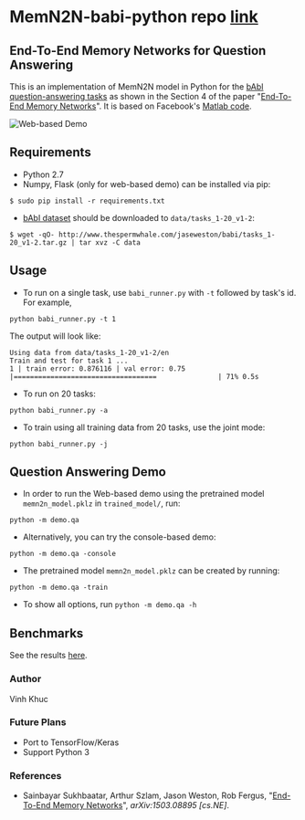# MemN2N-babi-python repo [link](https://github.com/vinhkhuc/MemN2N-babi-python)

## End-To-End Memory Networks for Question Answering
This is an implementation of MemN2N model in Python for the [bAbI question-answering tasks](http://fb.ai/babi)
as shown in the Section 4 of the paper "[End-To-End Memory Networks](http://arxiv.org/abs/1503.08895)". It is based on
Facebook's [Matlab code](https://github.com/facebook/MemNN/tree/master/MemN2N-babi-matlab).

![Web-based Demo](http://i.imgur.com/mKtZ7kB.gif)

## Requirements
* Python 2.7
* Numpy, Flask (only for web-based demo) can be installed via pip:
```
$ sudo pip install -r requirements.txt
```
* [bAbI dataset](http://fb.ai/babi) should be downloaded to `data/tasks_1-20_v1-2`:
```
$ wget -qO- http://www.thespermwhale.com/jaseweston/babi/tasks_1-20_v1-2.tar.gz | tar xvz -C data
```

## Usage
* To run on a single task, use `babi_runner.py` with `-t` followed by task's id. For example,
```
python babi_runner.py -t 1
```
The output will look like:
```
Using data from data/tasks_1-20_v1-2/en
Train and test for task 1 ...
1 | train error: 0.876116 | val error: 0.75
|===================================               | 71% 0.5s
```
* To run on 20 tasks:
```
python babi_runner.py -a
```
* To train using all training data from 20 tasks, use the joint mode:
```
python babi_runner.py -j
```

## Question Answering Demo
* In order to run the Web-based demo using the pretrained model `memn2n_model.pklz` in `trained_model/`, run:
```
python -m demo.qa
```

* Alternatively, you can try the console-based demo:
```
python -m demo.qa -console
```

* The pretrained model `memn2n_model.pklz` can be created by running:
```
python -m demo.qa -train
```

* To show all options, run `python -m demo.qa -h`

## Benchmarks
See the results [here](https://github.com/vinhkhuc/MemN2N-babi-python/tree/master/bechmarks).

### Author
Vinh Khuc

### Future Plans
* Port to TensorFlow/Keras
* Support Python 3

### References
* Sainbayar Sukhbaatar, Arthur Szlam, Jason Weston, Rob Fergus,
  "[End-To-End Memory Networks](http://arxiv.org/abs/1503.08895)",
  *arXiv:1503.08895 [cs.NE]*.

